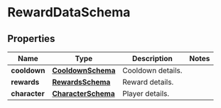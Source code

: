 

# RewardDataSchema


## Properties

| Name | Type | Description | Notes |
|------------ | ------------- | ------------- | -------------|
|**cooldown** | [**CooldownSchema**](CooldownSchema.md) | Cooldown details. |  |
|**rewards** | [**RewardsSchema**](RewardsSchema.md) | Reward details. |  |
|**character** | [**CharacterSchema**](CharacterSchema.md) | Player details. |  |



